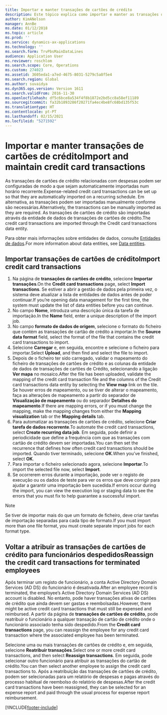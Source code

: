 ```yaml
---
title: Importar e manter transações de cartões de crédito
description: Este tópico explica como importar e manter as transações de cartões de crédito relacionados com despesas. Estas transações podem ser configuradas de modo a que sejam automaticamente importadas numa agenda recorrente, ou podem ser importadas manualmente conforme são necessárias.
author: KimANelson
manager: AnnBe
ms.date: 01/12/2018
ms.topic: article
ms.prod: ''
ms.service: dynamics-ax-applications
ms.technology: ''
ms.search.form: TrvPbsMainDataLines
audience: Application User
ms.reviewer: roschlom
ms.search.scope: Core, Operations
ms.custom: 274023
ms.assetid: 3605eda1-a7ed-4675-8031-5279c5a8f5e4
ms.search.region: Global
ms.author: suvaidya
ms.dyn365.ops.version: Version 1611
ms.search.validFrom: 2016-11-30
ms.openlocfilehash: df5c6bce8a534f4f8b1872e2bd5cc8a58ef11189
ms.sourcegitcommit: fa32b1893286f20271fa4ec4be8fc68bd135f53c
ms.translationtype: HT
ms.contentlocale: pt-PT
ms.lasthandoff: 02/15/2021
ms.locfileid: "5271592"
---
```

# <a name="import-and-maintain-credit-card-transactions"></a><span data-ttu-id="e7cc7-104">Importar e manter transações de cartões de crédito</span><span class="sxs-lookup"><span data-stu-id="e7cc7-104">Import and maintain credit card transactions</span></span>

<span data-ttu-id="e7cc7-105">As transações de cartões de crédito relacionadas com despesas podem ser configuradas de modo a que sejam automaticamente importadas num horário recorrente.</span><span class="sxs-lookup"><span data-stu-id="e7cc7-105">Expense-related credit card transactions can be set up so that they are automatically imported on a recurring schedule.</span></span> <span data-ttu-id="e7cc7-106">Em alternativa, as transações podem ser importadas manualmente conforme são necessárias.</span><span class="sxs-lookup"><span data-stu-id="e7cc7-106">Alternatively, the transactions can be manually imported as they are required.</span></span> <span data-ttu-id="e7cc7-107">As transações de cartões de crédito são importadas através da entidade de dados de transações de cartões de crédito.</span><span class="sxs-lookup"><span data-stu-id="e7cc7-107">The credit card transactions are imported through the Credit card transactions data entity.</span></span>

<span data-ttu-id="e7cc7-108">Para obter mais informações sobre entidades de dados, consulte [Entidades de dados](https://docs.microsoft.com/dynamics365/fin-ops-core/dev-itpro/data-entities/data-entities).</span><span class="sxs-lookup"><span data-stu-id="e7cc7-108">For more information about data entities, see [Data entities](https://docs.microsoft.com/dynamics365/fin-ops-core/dev-itpro/data-entities/data-entities).</span></span>

## <a name="import-credit-card-transactions"></a><span data-ttu-id="e7cc7-109">Importar transações de cartões de crédito</span><span class="sxs-lookup"><span data-stu-id="e7cc7-109">Import credit card transactions</span></span>

1. <span data-ttu-id="e7cc7-110">Na página de **transações de cartões de crédito**, selecione **Importar transações**.</span><span class="sxs-lookup"><span data-stu-id="e7cc7-110">On the **Credit card transactions** page, select **Import transactions**.</span></span> <span data-ttu-id="e7cc7-111">Se estiver a abrir a gestão de dados pela primeira vez, o sistema deve atualizar a lista de entidades de dados antes de poder continuar.</span><span class="sxs-lookup"><span data-stu-id="e7cc7-111">If you’re opening data management for the first time, the system must update the list of data entities before you can continue.</span></span>
2. <span data-ttu-id="e7cc7-112">No campo **Nome**, introduza uma descrição única da tarefa de importação.</span><span class="sxs-lookup"><span data-stu-id="e7cc7-112">In the **Name** field, enter a unique description of the import job.</span></span>
3. <span data-ttu-id="e7cc7-113">No campo **formato de dados de origem**, selecione o formato do ficheiro que contém as transações de cartão de crédito a importar.</span><span class="sxs-lookup"><span data-stu-id="e7cc7-113">In the **Source data format** field, select the format of the file that contains the credit card transactions to import.</span></span>
4. <span data-ttu-id="e7cc7-114">Selecione **Carregar** e, em seguida, encontre e selecione o ficheiro para importar.</span><span class="sxs-lookup"><span data-stu-id="e7cc7-114">Select **Upload**, and then find and select the file to import.</span></span>
5. <span data-ttu-id="e7cc7-115">Depois de o ficheiro ter sido carregado, validar o mapeamento do ficheiro de transações de cartões de crédito e as colunas da entidade de dados de transações de cartões de Crédito, selecionando a ligação **Ver mapa** no mosaico.</span><span class="sxs-lookup"><span data-stu-id="e7cc7-115">After the file has been uploaded, validate the mapping of the credit card transaction file and the columns of the Credit card transactions data entity by selecting the **View map** link on the tile.</span></span> <span data-ttu-id="e7cc7-116">Se houver erros de mapeamento, ou se tiver de alterar o mapeamento, faça as alterações de mapeamento a partir do separador de **Visualização de mapeamento** ou do separador **Detalhes do mapeamento**.</span><span class="sxs-lookup"><span data-stu-id="e7cc7-116">If there are mapping errors, or if you must change the mapping, make the mapping changes from either the **Mapping visualization** tab or the **Mapping details** tab.</span></span>
6. <span data-ttu-id="e7cc7-117">Para automatizar as transações de cartões de crédito, selecione **Criar tarefa de dados recorrente**.</span><span class="sxs-lookup"><span data-stu-id="e7cc7-117">To automate the credit card transactions, select **Create recurring data job**.</span></span> <span data-ttu-id="e7cc7-118">Em seguida, pode definir a periodicidade que define a frequência com que as transações com cartão de crédito devem ser importadas.</span><span class="sxs-lookup"><span data-stu-id="e7cc7-118">You can then set the recurrence that defines how often credit card transactions should be imported.</span></span> <span data-ttu-id="e7cc7-119">Quando tiver terminado, selecione **OK**.</span><span class="sxs-lookup"><span data-stu-id="e7cc7-119">When you’ve finished, select **OK**.</span></span>
7. <span data-ttu-id="e7cc7-120">Para importar o ficheiro selecionado agora, selecione **Importar**.</span><span class="sxs-lookup"><span data-stu-id="e7cc7-120">To import the selected file now, select **Import**.</span></span>
8. <span data-ttu-id="e7cc7-121">Se ocorrerem erros durante a importação, pode ver o registo de execução ou os dados de teste para ver os erros que deve corrigir para ajudar a garantir uma importação bem sucedida.</span><span class="sxs-lookup"><span data-stu-id="e7cc7-121">If errors occur during the import, you can view the execution log or staging data to see the errors that you must fix to help guarantee a successful import.</span></span>

> [!NOTE]
> <span data-ttu-id="e7cc7-122">Se tiver de importar mais do que um formato de ficheiro, deve criar tarefas de importação separadas para cada tipo de formato.</span><span class="sxs-lookup"><span data-stu-id="e7cc7-122">If you must import more than one file format, you must create separate import jobs for each format type.</span></span>

## <a name="reassign-the-credit-card-transactions-for-terminated-employees"></a><span data-ttu-id="e7cc7-123">Voltar a atribuir as transações de cartões de crédito para funcionários despedidos</span><span class="sxs-lookup"><span data-stu-id="e7cc7-123">Reassign the credit card transactions for terminated employees</span></span>

<span data-ttu-id="e7cc7-124">Após terminar um registo de funcionário, a conta Active Directory Domain Services (AD DS) do funcionário é desativada.</span><span class="sxs-lookup"><span data-stu-id="e7cc7-124">After an employee record is terminated, the employee’s Active Directory Domain Services (AD DS) account is disabled.</span></span> <span data-ttu-id="e7cc7-125">No entanto, pode haver transações ativas de cartões de crédito que ainda devem ser gastas e reembolsadas.</span><span class="sxs-lookup"><span data-stu-id="e7cc7-125">However, there might be active credit card transactions that must still be expensed and reimbursed.</span></span> <span data-ttu-id="e7cc7-126">A partir da página de **transações de cartões de crédito**, pode reatribuir o funcionário a qualquer transação de cartão de crédito onde o funcionário associado tenha sido despedido.</span><span class="sxs-lookup"><span data-stu-id="e7cc7-126">From the **Credit card transactions** page, you can reassign the employee for any credit card transaction where the associated employee has been terminated.</span></span>

<span data-ttu-id="e7cc7-127">Selecione uma ou mais transações de cartões de crédito e, em seguida, selecione **Reatribuir transações**.</span><span class="sxs-lookup"><span data-stu-id="e7cc7-127">Select one or more credit card transactions, and then select **Reassign transactions**.</span></span> <span data-ttu-id="e7cc7-128">Em seguida, pode selecionar outro funcionário para atribuir as transações do cartão de crédito.</span><span class="sxs-lookup"><span data-stu-id="e7cc7-128">You can then select another employee to assign the credit card transactions to.</span></span> <span data-ttu-id="e7cc7-129">Após a reatribuição das transações de cartões de crédito, podem ser selecionadas para um relatório de despesas e pagas através do processo habitual de reembolso do relatório de despesas.</span><span class="sxs-lookup"><span data-stu-id="e7cc7-129">After the credit card transactions have been reassigned, they can be selected for an expense report and paid through the usual process for expense report reimbursement.</span></span>


[!INCLUDE[footer-include](../includes/footer-banner.md)]